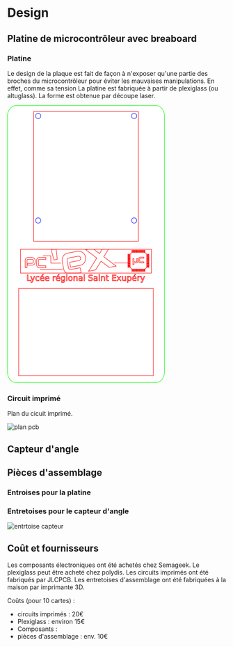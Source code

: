 # Design
## Platine de microcontrôleur avec breaboard
### Platine
Le design de la plaque est fait de façon à n'exposer qu'une partie des broches du microcontrôleur pour éviter les mauvaises manipulations.
En effet, comme sa tension
La platine est fabriquée à partir de plexiglass (ou altuglass). La forme est obtenue par découpe laser. 

![plan de la platine](https://github.com/olivier-boesch/CircuitPython-au-lycee/raw/master/Mat%C3%A9riel/Platine%20d'exp%C3%A9rimentation/plaque_exp%C3%A9rimentation_pc.png "Plan platine")

### Circuit imprimé
Plan du cicuit imprimé.

![plan pcb](https://github.com/olivier-boesch/CircuitPython-au-lycee/raw/master/Mat%C3%A9riel/pcb/m4v06-2019_pcb.png "Plan pcb")


## Capteur d'angle


## Pièces d'assemblage
### Entroises pour la platine

### Entretoises pour le capteur d'angle
![entrtoise capteur](https://github.com/olivier-boesch/CircuitPython-au-lycee/raw/master/Mat%C3%A9riel/assemblage/entretoise_capteur_angle_3d.jpg "entrtoise capteur")


## Coût et fournisseurs
Les composants électroniques ont été achetés chez Semageek. Le plexiglass peut être acheté chez polydis. Les circuits imprimés ont été fabriqués par JLCPCB. Les entretoises d'assemblage ont été fabriquées à la maison par imprimante 3D.

Coûts (pour 10 cartes) :
* circuits imprimés : 20€
* Plexiglass : environ 15€
* Composants : 
* pièces d'assemblage : env. 10€